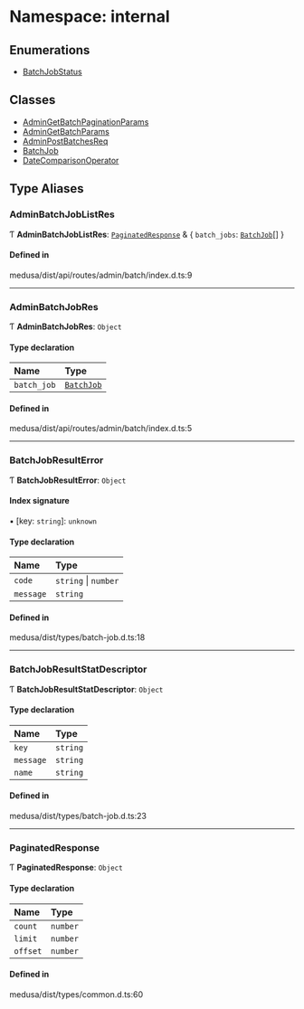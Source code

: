# Namespace: internal

## Enumerations

- [BatchJobStatus](../enums/internal-2.BatchJobStatus.md)

## Classes

- [AdminGetBatchPaginationParams](../classes/internal-2.AdminGetBatchPaginationParams.md)
- [AdminGetBatchParams](../classes/internal-2.AdminGetBatchParams.md)
- [AdminPostBatchesReq](../classes/internal-2.AdminPostBatchesReq.md)
- [BatchJob](../classes/internal-2.BatchJob.md)
- [DateComparisonOperator](../classes/internal-2.DateComparisonOperator.md)

## Type Aliases

### AdminBatchJobListRes

Ƭ **AdminBatchJobListRes**: [`PaginatedResponse`](internal-2.md#paginatedresponse) & { `batch_jobs`: [`BatchJob`](../classes/internal-2.BatchJob.md)[]  }

#### Defined in

medusa/dist/api/routes/admin/batch/index.d.ts:9

___

### AdminBatchJobRes

Ƭ **AdminBatchJobRes**: `Object`

#### Type declaration

| Name | Type |
| :------ | :------ |
| `batch_job` | [`BatchJob`](../classes/internal-2.BatchJob.md) |

#### Defined in

medusa/dist/api/routes/admin/batch/index.d.ts:5

___

### BatchJobResultError

Ƭ **BatchJobResultError**: `Object`

#### Index signature

▪ [key: `string`]: `unknown`

#### Type declaration

| Name | Type |
| :------ | :------ |
| `code` | `string` \| `number` |
| `message` | `string` |

#### Defined in

medusa/dist/types/batch-job.d.ts:18

___

### BatchJobResultStatDescriptor

Ƭ **BatchJobResultStatDescriptor**: `Object`

#### Type declaration

| Name | Type |
| :------ | :------ |
| `key` | `string` |
| `message` | `string` |
| `name` | `string` |

#### Defined in

medusa/dist/types/batch-job.d.ts:23

___

### PaginatedResponse

Ƭ **PaginatedResponse**: `Object`

#### Type declaration

| Name | Type |
| :------ | :------ |
| `count` | `number` |
| `limit` | `number` |
| `offset` | `number` |

#### Defined in

medusa/dist/types/common.d.ts:60
